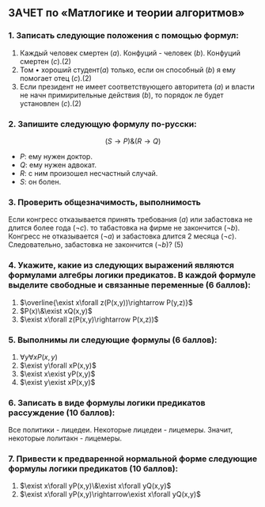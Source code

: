 ## ЗАЧЕТ по «Матлогике и теории алгоритмов»

### 1. Записать следующие положения с помощью формул:

1. Каждый человек смертен ($a$). Конфуций - человек ($b$). Конфуций смертен ($c$).(2)
2. Том • хороший студент($a$) только, если он способный ($b$) я ему помогает отец ($c$).(2)
3. Если президент не имеет соответствующего авторитета ($a$) и власти не начн примирительные действия ($b$), то порядок ле будет установлен ($c$).(2)

### 2. Запишите следующую формулу по-русски:

$$(S\rightarrow P)\&(R\rightarrow Q)$$

- $P$: ему нужен доктор.
- $Q$: ему нужен адвокат.
- $R$: с ним произошел несчастный случай.
- $S$: он болен.

### 3. Проверить общезначимость, выполнимость

Если конгресс отказывается принять требования ($a$) или забастовка не длится более года ($\lnot c$). то табастовка нa фирме не закончится ($\lnot b$). Конгресс не отказывается ($\lnot a$) и забастовка длится 2 месяца ($\lnot c$).
  Следовательно, забастовка не закончится ($\lnot b$)? (5)

### 4. Укажите, какие из следующих выражений являются формулами алгебры логики предикатов. В каждой формуле выделите свободные и связанные переменные (6 баллов):

1. $\overline{\exist x\forall z(P(x,y))\rightarrow P(y,z)}$
2. $P(x)\&\exist xQ(x,y)$
3. $\exist x\forall z(P(x,y)\rightarrow P(x,z))$

### 5. Выполнимы ли следующие формулы (6 баллов):

1. $\forall y\forall xP(x,y)$
2. $\exist y\forall xP(x,y)$
3. $\exist x\exist yP(x,y)$
4. $\exist y\exist xP(x,y)$

### 6. Записать в виде формулы логики предикатов рассуждение (10 баллов):

Все политики - лицедеи. Некоторые лицедеи - лицемеры. Значит, некоторые лолитакн - лицемеры.

### 7. Привести к предваренной нормальной форме следующие формулы логики предикатов (10 баллов):

1. $\exist x\forall yP(x,y)\&\exist x\forall yQ(x,y)$
2. $\exist x\forall yP(x,y)\rightarrow\exist x\forall yQ(x,y)$